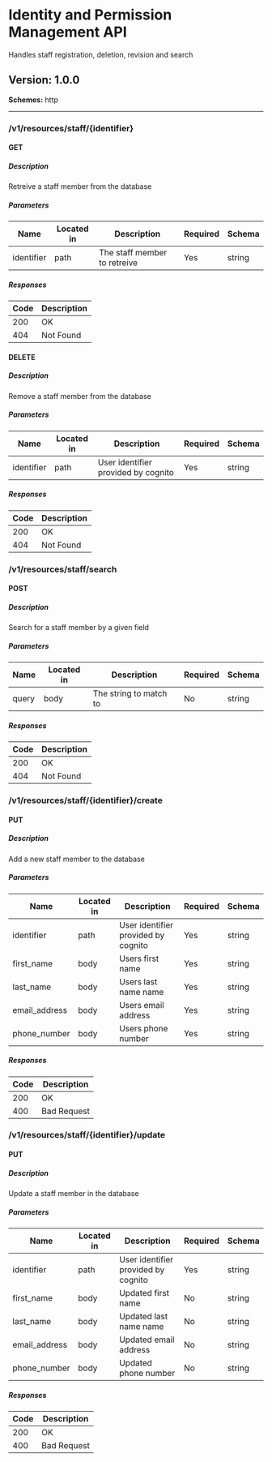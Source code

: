 # Identity and Permission Management API
Handles staff registration, deletion, revision and search

## Version: 1.0.0

**Schemes:** http

---
### /v1/resources/staff/{identifier}

#### GET
##### Description

Retreive a staff member from the database

##### Parameters

| Name | Located in | Description | Required | Schema |
| ---- | ---------- | ----------- | -------- | ------ |
| identifier | path | The staff member to retreive | Yes | string |

##### Responses

| Code | Description |
| ---- | ----------- |
| 200 | OK |
| 404 | Not Found |

#### DELETE
##### Description

Remove a staff member from the database

##### Parameters

| Name | Located in | Description | Required | Schema |
| ---- | ---------- | ----------- | -------- | ------ |
| identifier | path | User identifier provided by cognito | Yes | string |

##### Responses

| Code | Description |
| ---- | ----------- |
| 200 | OK |
| 404 | Not Found |

### /v1/resources/staff/search

#### POST
##### Description

Search for a staff member by a given field

##### Parameters

| Name | Located in | Description | Required | Schema |
| ---- | ---------- | ----------- | -------- | ------ |
| query | body | The string to match to | No | string |

##### Responses

| Code | Description |
| ---- | ----------- |
| 200 | OK |
| 404 | Not Found |

### /v1/resources/staff/{identifier}/create

#### PUT
##### Description

Add a new staff member to the database

##### Parameters

| Name | Located in | Description | Required | Schema |
| ---- | ---------- | ----------- | -------- | ------ |
| identifier | path | User identifier provided by cognito | Yes | string |
| first_name | body | Users first name | Yes | string |
| last_name | body | Users last name name | Yes | string |
| email_address | body | Users email address | Yes | string |
| phone_number | body | Users phone number | Yes | string |

##### Responses

| Code | Description |
| ---- | ----------- |
| 200 | OK |
| 400 | Bad Request |

### /v1/resources/staff/{identifier}/update

#### PUT
##### Description

Update a staff member in the database

##### Parameters

| Name | Located in | Description | Required | Schema |
| ---- | ---------- | ----------- | -------- | ------ |
| identifier | path | User identifier provided by cognito | Yes | string |
| first_name | body | Updated first name | No | string |
| last_name | body | Updated last name name | No | string |
| email_address | body | Updated email address | No | string |
| phone_number | body | Updated phone number | No | string |

##### Responses

| Code | Description |
| ---- | ----------- |
| 200 | OK |
| 400 | Bad Request |
